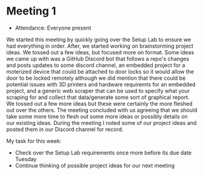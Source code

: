 # Meeting 1

- Attendance: Everyone present

We started this meeting by quickly going over the Setup Lab to ensure we had everything in order.
After, we started working on brainstorming project ideas. We tossed out a few ideas, but focused more on format.
Some ideas we came up with was a GitHub Discord bot that follows a repo's changes and posts updates to some discord channel, 
an embedded project for a moterized device that could be attached to door locks so it would allow the door to be locked remotely
although we did mention that there could be potential issues with 3D printers and hardware requiremts for an embedded project, 
and a generic web scraper that can be used to specify what your scraping for and collect that data/generate 
some sort of graphical report. We tossed out a few more ideas but these were certainly the more fleshed out
over the others. The meeting concluded with us agreeing that we should take some more time
to flesh out some more ideas or possibly details on our existing ideas. During the meeting I noted some of our
project ideas and posted them in our Discord channel for record.

My task for this week:

- Check over the Setup Lab requirements once more before its due date Tuesday
- Continue thinking of possible project ideas for our next meeting